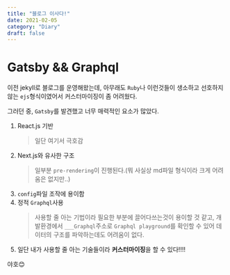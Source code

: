 ```yaml
---
title: "블로그 이사다!"
date: 2021-02-05
category: "Diary"
draft: false
---
```


# Gatsby && Graphql

이전 jekyll로 블로그를 운영해왔는데, 아무래도 `Ruby`나 이런것들이 생소하고 선호하지 않는 `ejs`형식이였어서 커스터마이징이 좀 어려웠다.

그러던 중, `Gatsby`를 발견했고 너무 매력적인 요소가 많았다.

1. React.js 기반
   > 일단 여기서 극호감
2. Next.js와 유사한 구조
   > 일부분 `pre-rendering`이 진행된다.(뭐 사실상 md파일 형식이라 크게 어려움은 없지만..)
3. `config`파일 조작에 용이함
4. 정적 `Graphql`사용
   > 사용할 줄 아는 기법이라 필요한 부분에 끌어다쓰는것이 용이할 것 같고, 개발환경에서 `___Graphql`주소로 `Graphql playground`를 확인할 수 있어 데이터의 구조를 파악하는데도 어려움이 없다.
5. 일단 내가 사용할 줄 아는 기술들이라 **커스터마이징**을 할 수 있다!!!!

야호😊
